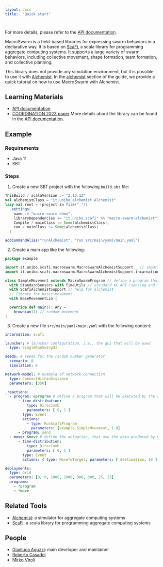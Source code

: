 ```yaml
---
layout: docs
title:  "Quick start"

---
```



For more details, please refer to the [API documentation](https://scafi.github.io/macro-swarm/api/it/unibo/scafi/index.html).

MacroSwarm is a field-based libraries for expressing swarm behaviors in a declarative way.
It is based on [ScaFi](), a scala library for programming aggregate computing systems.
It supports a large variety of swarm behaviors, including collective movement, shape formation, team formation, and collective planning.

This library does not provide any simulation environment, but it is possible to use it with [Alchemist](https://alchemistsimulator.github.io/).
In the [alchemist](/macro-swarm/guide/alchemist.html) section of the guide, we provide a quick tutorial on how to use MacroSwarm with Alchemist.

## Learning Materials
- [API documentation](https://scafi.github.io/macro-swarm/api/it/unibo/scafi/index.html)
- [COORDINATION 2023 paper](https://www.researchgate.net/publication/371587547_MacroSwarm_A_Field-Based_Compositional_Framework_for_Swarm_Programming)
More details about the library can be found in the [API documentation](https://scafi.github.io/macro-swarm/api/it/unibo/scafi/index.html).

## Example

### Requirements
- Java 11
- SBT

### Steps
1) Create a new SBT project with the following `build.sbt` file:
```scala
ThisBuild / scalaVersion := "2.13.12"
val alchemistClass = "it.unibo.alchemist.Alchemist"
lazy val root = (project in file("."))
  .settings(
    name := "macro-swarm-demo",
    libraryDependencies += "it.unibo.scafi" %% "macro-swarm-alchemist" % "1.4.0",
    Compile / mainClass := Some(alchemistClass),
    run / mainClass := Some(alchemistClass)
  )

addCommandAlias("runAlchemist", "run src/main/yaml/main.yaml")
```

2) Create a main app like the following:
```scala
package example

import it.unibo.scafi.macroswarm.MacroSwarmAlchemistSupport._ // import all the MacroSwarm API
import it.unibo.scafi.macroswarm.MacroSwarmAlchemistSupport.incarnation._ // import the standard AC API

class SimpleMovement extends MacroSwarmProgram // define a program that supports the movement in alchemist env
  with StandardSensors with TimeUtils // standard AC API (sensing and time)
  with ScafiAlchemistSupport // help for alchemist
  // library for basic movement
  with BaseMovementLib {

  override def main(): Any =
    brownian(1) // random movement
}
```

3) Create a new file `src/main/yaml/main.yaml` with the following content:

```yaml
incarnation: scafi

launcher: # launcher configuration, i.e., the gui that will be used
  type: SingleRunSwingUI

seeds: # seeds for the random number generator
  scenario: 0
  simulation: 0

network-model: # example of network connection
  type: ConnectWithinDistance
  parameters: [350]

_reactions:
  - program: &program # define a program that will be executed by the agents, based on macro swarm
      - time-distribution:
          type: DiracComb
          parameters: [ 0, 1 ]
        type: Event
        actions:
          - type: RunScafiProgram
            parameters: [example.SimpleMovement, 1.0]
      - program: send
  - move: &move # define the actuation, that use the data produced by macro swarm
      - time-distribution:
          type: DiracComb
          parameters: [ 0, 1 ]
        type: Event
        actions: { type: MoveToTarget, parameters: [ destination, 10 ] }

deployments:
  type: Grid
  parameters: [0, 0, 1000, 1000, 300, 300, 25, 25]
  programs:
    - *program
    - *move
```


## Related Tools
- [Alchemist](https://alchemistsimulator.github.io/): a simulator for aggregate computing systems
- [ScaFi](https://scafi.github.io/): a scala library for programming aggregate computing systems

## People
- [Gianluca Aguzzi](https://www.unibo.it/sitoweb/gianluca.aguzzi): main developer and maintainer
- [Roberto Casadei](https://www.unibo.it/sitoweb/roby.casadei)
- [Mirko Viroli](https://www.unibo.it/sitoweb/mirko.viroli)
